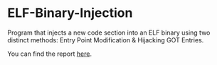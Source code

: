 # ELF-Binary-Injection

Program that injects a new code section into an ELF binary using two distinct methods: Entry Point Modification & Hijacking GOT Entries.

You can find the report [here](Report.pdf).
